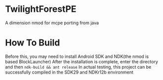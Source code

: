 # TwilightForestPE
A dimension nmod for mcpe porting from java

# How To Build
Before this, you may need to install Android SDK and NDK(the nmod is based BlockLauncher)
After the installation is complete, enter the directory and then `ndk-build && ant release`
In actual testing, this project can be successfully compiled in the SDK29 and NDKr12b environment
